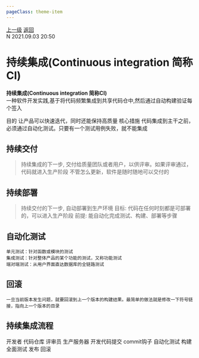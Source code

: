 ```yaml
---
pageClass: theme-item
---
```

<div class="extend-header">
    <div class="info">
        <div class="record">
            <a class="back" href="./">上一级</a>
            <a class="back" href="./">返回</a>
        </div>        
        <div class="mini">
            <span>N 2021.09.03 20:50</span>
        </div>
    </div>
    <div class="content"></div>
</div>
<div class="content-header">
<h1>持续集成(Continuous integration 简称CI)</h1><strong>持续集成(Continuous integration 简称CI)</strong>
<summary class="desc">一种软件开发实践,基于将代码频繁集成到共享代码仓中,然后通过自动构建验证每个签入</summary>
</div>
<div class="static-content">



目的
    让产品可以快速迭代，同时还能保持高质量
核心措施
    代码集成到主干之前，必须通过自动化测试。只要有一个测试用例失败，就不能集成

## 持续交付
> 持续集成的下一步, 交付给质量团队或者用户，以供评审。如果评审通过，代码就进入生产阶段
不管怎么更新，软件是随时随地可以交付的

## 持续部署
> 持续交付的下一步, 自动部署到生产环境
目标: 代码在任何时刻都是可部署的，可以进入生产阶段
前提: 能自动化完成测试、构建、部署等步骤

## 自动化测试
    单元测试：针对函数或模块的测试
    集成测试：针对整体产品的某个功能的测试，又称功能测试
    端对端测试：从用户界面直达数据库的全链路测试

## 回滚
    一旦当前版本发生问题，就要回滚到上一个版本的构建结果。最简单的做法就是修改一下符号链接，指向上一个版本的目录

## 持续集成流程
开发者        代码仓库                  评审员           生产服务器
开发代码提交   commit钩子   自动化测试   构建   全面测试   发布        回滚

</div>